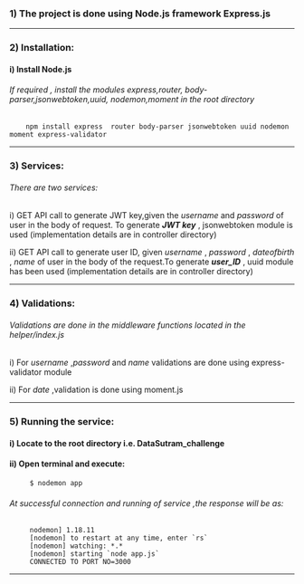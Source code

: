 ### 1)  The project is done using Node.js framework Express.js
----------------------------------------------------------------------------

### 2)  Installation:
#### i)   Install Node.js	
######  If required , install the modules express,router, body-parser,jsonwebtoken,uuid, nodemon,moment in the root directory

        npm install express  router body-parser jsonwebtoken uuid nodemon moment express-validator
            
----------------------------------------------------------------------------

### 3)  Services:
###### There are two services:

i) GET API call to generate JWT key,given the _username_ and  _password_ of user in the body of request. To generate _**JWT key**_ , jsonwebtoken module is used (implementation details are in controller directory)

ii) GET API call to generate user ID, given _username_ , _password_ , _dateofbirth_ , _name_  of user in the body of the  request.To generate _**user_ID**_  , uuid module has been used (implementation details are in controller directory)

--------------------------------------------------------------------------------
### 4)   Validations:

###### Validations are done in the middleware functions located in the helper/index.js 
   
 i) For _username_ ,_password_ and _name_ validations are done using express-validator module
   
 ii) For _date_ ,validation is done using moment.js
 
 --------------------------------------------------------------------------- 
 
 ### 5) Running the service:
 
 #### i)  Locate to the root directory i.e. DataSutram_challenge 
 #### ii)  Open terminal and execute:
         $ nodemon app
 ###### *At successful connection and running of service ,the response will be as:*   
         nodemon] 1.18.11
         [nodemon] to restart at any time, enter `rs`
         [nodemon] watching: *.*
         [nodemon] starting `node app.js`
         CONNECTED TO PORT NO=3000
----------------------------------------------------------------------------------

        
     
 
